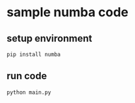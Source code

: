 # sample numba code

## setup environment

```shell
pip install numba
```

## run code

```shell
python main.py
```
